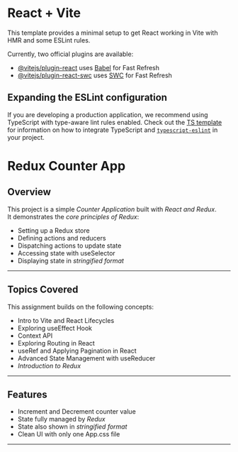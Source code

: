 # React + Vite

This template provides a minimal setup to get React working in Vite with HMR and some ESLint rules.

Currently, two official plugins are available:

- [@vitejs/plugin-react](https://github.com/vitejs/vite-plugin-react/blob/main/packages/plugin-react) uses [Babel](https://babeljs.io/) for Fast Refresh
- [@vitejs/plugin-react-swc](https://github.com/vitejs/vite-plugin-react/blob/main/packages/plugin-react-swc) uses [SWC](https://swc.rs/) for Fast Refresh

## Expanding the ESLint configuration

If you are developing a production application, we recommend using TypeScript with type-aware lint rules enabled. Check out the [TS template](https://github.com/vitejs/vite/tree/main/packages/create-vite/template-react-ts) for information on how to integrate TypeScript and [`typescript-eslint`](https://typescript-eslint.io) in your project.

# Redux Counter App

## Overview
This project is a simple *Counter Application* built with *React and Redux*.  
It demonstrates the *core principles of Redux*:

- Setting up a Redux store  
- Defining actions and reducers  
- Dispatching actions to update state  
- Accessing state with useSelector  
- Displaying state in *stringified format*

---

## Topics Covered
This assignment builds on the following concepts:

- Intro to Vite and React Lifecycles  
- Exploring useEffect Hook  
- Context API  
- Exploring Routing in React  
- useRef and Applying Pagination in React  
- Advanced State Management with useReducer  
- *Introduction to Redux*

---

## Features
- Increment and Decrement counter value  
- State fully managed by *Redux*  
- State also shown in *stringified format*  
- Clean UI with only one App.css file  

---
